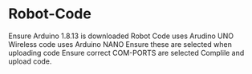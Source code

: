 # Robot-Code
Ensure Arduino 1.8.13 is downloaded
Robot Code uses Arudino UNO
Wireless code uses Arduino NANO
Ensure these are selected when uploading code
Ensure correct COM-PORTS are selected
Complile and upload code.
